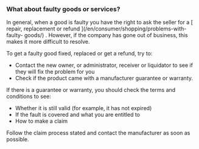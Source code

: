###  What about faulty goods or services?

In general, when a good is faulty you have the right to ask the seller for a [
repair, replacement or refund ](/en/consumer/shopping/problems-with-faulty-
goods/) . However, if the company has gone out of business, this makes it more
difficult to resolve.

To get a faulty good fixed, replaced or get a refund, try to:

  * Contact the new owner, or administrator, receiver or liquidator to see if they will fix the problem for you 
  * Check if the product came with a manufacturer guarantee or warranty. 

If there is a guarantee or warranty, you should check the terms and conditions
to see:

  * Whether it is still valid (for example, it has not expired) 
  * If the fault is covered and what you are entitled to 
  * How to make a claim 

Follow the claim process stated and contact the manufacturer as soon as
possible.
